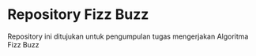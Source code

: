 # Repository Fizz Buzz

Repository ini ditujukan untuk pengumpulan tugas mengerjakan Algoritma Fizz Buzz
